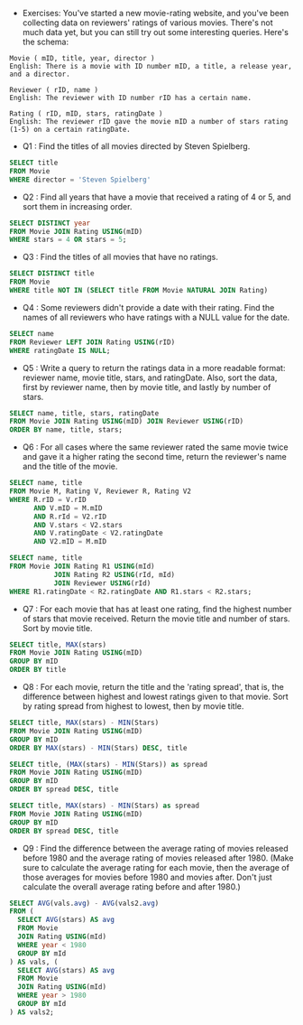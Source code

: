 - Exercises: You've started a new movie-rating website, and you've been collecting data on reviewers' ratings of various movies. There's not much data yet, but you can still try out some interesting queries. Here's the schema:
```
Movie ( mID, title, year, director )
English: There is a movie with ID number mID, a title, a release year, and a director.

Reviewer ( rID, name )
English: The reviewer with ID number rID has a certain name.

Rating ( rID, mID, stars, ratingDate )
English: The reviewer rID gave the movie mID a number of stars rating (1-5) on a certain ratingDate.
```

- Q1 : Find the titles of all movies directed by Steven Spielberg.
```SQL
SELECT title
FROM Movie
WHERE director = 'Steven Spielberg'
```

- Q2 : Find all years that have a movie that received a rating of 4 or 5, and sort them in increasing order.
```SQL
SELECT DISTINCT year
FROM Movie JOIN Rating USING(mID)
WHERE stars = 4 OR stars = 5;
```

- Q3 : Find the titles of all movies that have no ratings.
```SQL
SELECT DISTINCT title
FROM Movie
WHERE title NOT IN (SELECT title FROM Movie NATURAL JOIN Rating)
```

- Q4 : Some reviewers didn't provide a date with their rating. Find the names of all reviewers who have ratings with a NULL value for the date.
```SQL
SELECT name
FROM Reviewer LEFT JOIN Rating USING(rID)
WHERE ratingDate IS NULL;
```

- Q5 : Write a query to return the ratings data in a more readable format: reviewer name, movie title, stars, and ratingDate. Also, sort the data, first by reviewer name, then by movie title, and lastly by number of stars.
```SQL
SELECT name, title, stars, ratingDate
FROM Movie JOIN Rating USING(mID) JOIN Reviewer USING(rID)
ORDER BY name, title, stars;
```

- Q6 : For all cases where the same reviewer rated the same movie twice and gave it a higher rating the second time, return the reviewer's name and the title of the movie.
```SQL
SELECT name, title
FROM Movie M, Rating V, Reviewer R, Rating V2
WHERE R.rID = V.rID
      AND V.mID = M.mID
      AND R.rId = V2.rID
      AND V.stars < V2.stars
      AND V.ratingDate < V2.ratingDate
      AND V2.mID = M.mID
```
```SQL
SELECT name, title
FROM Movie JOIN Rating R1 USING(mId)
           JOIN Rating R2 USING(rId, mId)
           JOIN Reviewer USING(rId)
WHERE R1.ratingDate < R2.ratingDate AND R1.stars < R2.stars;
```

- Q7 : For each movie that has at least one rating, find the highest number of stars that movie received. Return the movie title and number of stars. Sort by movie title.
```SQL
SELECT title, MAX(stars)
FROM Movie JOIN Rating USING(mID)
GROUP BY mID
ORDER BY title
```

- Q8 : For each movie, return the title and the 'rating spread', that is, the difference between highest and lowest ratings given to that movie. Sort by rating spread from highest to lowest, then by movie title.
```SQL
SELECT title, MAX(stars) - MIN(Stars)
FROM Movie JOIN Rating USING(mID)
GROUP BY mID
ORDER BY MAX(stars) - MIN(Stars) DESC, title
```
```SQL
SELECT title, (MAX(stars) - MIN(Stars)) as spread
FROM Movie JOIN Rating USING(mID)
GROUP BY mID
ORDER BY spread DESC, title
```
```SQL
SELECT title, MAX(stars) - MIN(Stars) as spread
FROM Movie JOIN Rating USING(mID)
GROUP BY mID
ORDER BY spread DESC, title
```

- Q9 : Find the difference between the average rating of movies released before 1980 and the average rating of movies released after 1980. (Make sure to calculate the average rating for each movie, then the average of those averages for movies before 1980 and movies after. Don't just calculate the overall average rating before and after 1980.)
```SQL
SELECT AVG(vals.avg) - AVG(vals2.avg)
FROM (
  SELECT AVG(stars) AS avg
  FROM Movie
  JOIN Rating USING(mId)
  WHERE year < 1980
  GROUP BY mId
) AS vals, (
  SELECT AVG(stars) AS avg
  FROM Movie
  JOIN Rating USING(mId)
  WHERE year > 1980
  GROUP BY mId
) AS vals2;
```
